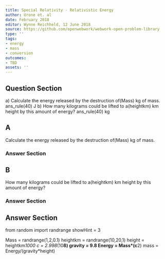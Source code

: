 ```yaml
---
title: Special Relativity - Relativistic Energy
author: Urone et. al
date: February 2018
editor: Wynne Reichheld, 12 June 2018
source: https://github.com/openwebwork/webwork-open-problem-library
type: ''
tags:
- energy
- mass
- conversion
outcomes:
- TBD
assets: ''
---
```


## Question Section 

a) Calculate the energy released by the destruction of(Mass) kg of mass. 
ans_rule(40) J
b) How many kilograms could be lifted to a(heightkm) km height by this amount of energy?
ans_rule(40) kg

## A
Calculate the energy released by the destruction of(Mass) kg of mass. 
### Answer Section
## B
How many kilograms could be lifted to a(heightkm) km height by this amount of energy?
### Answer Section


## Answer Section

from random import randrange
showHint = 3

Mass = randrange(1,2,0.1)
heightkm = randrange(10,20,1)
height = heightkm*1000
c = 2.998*(10**8)
gravity = 9.8
Energy = Mass*(c**2)
mass = Energy/(gravity*height)